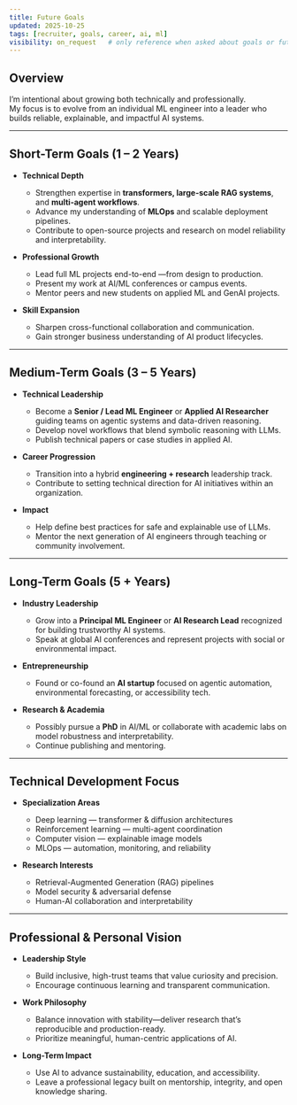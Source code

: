 ```yaml
---
title: Future Goals
updated: 2025-10-25
tags: [recruiter, goals, career, ai, ml]
visibility: on_request   # only reference when asked about goals or future plans
---
```


## Overview
I’m intentional about growing both technically and professionally.  
My focus is to evolve from an individual ML engineer into a leader who builds reliable, explainable, and impactful AI systems.

---

## Short-Term Goals (1 – 2 Years)
- **Technical Depth**
  - Strengthen expertise in **transformers, large-scale RAG systems**, and **multi-agent workflows**.  
  - Advance my understanding of **MLOps** and scalable deployment pipelines.  
  - Contribute to open-source projects and research on model reliability and interpretability.

- **Professional Growth**
  - Lead full ML projects end-to-end —from design to production.  
  - Present my work at AI/ML conferences or campus events.  
  - Mentor peers and new students on applied ML and GenAI projects.

- **Skill Expansion**
  - Sharpen cross-functional collaboration and communication.  
  - Gain stronger business understanding of AI product lifecycles.

---

## Medium-Term Goals (3 – 5 Years)
- **Technical Leadership**
  - Become a **Senior / Lead ML Engineer** or **Applied AI Researcher** guiding teams on agentic systems and data-driven reasoning.  
  - Develop novel workflows that blend symbolic reasoning with LLMs.  
  - Publish technical papers or case studies in applied AI.

- **Career Progression**
  - Transition into a hybrid **engineering + research** leadership track.  
  - Contribute to setting technical direction for AI initiatives within an organization.

- **Impact**
  - Help define best practices for safe and explainable use of LLMs.  
  - Mentor the next generation of AI engineers through teaching or community involvement.

---

## Long-Term Goals (5 + Years)
- **Industry Leadership**
  - Grow into a **Principal ML Engineer** or **AI Research Lead** recognized for building trustworthy AI systems.  
  - Speak at global AI conferences and represent projects with social or environmental impact.  

- **Entrepreneurship**
  - Found or co-found an **AI startup** focused on agentic automation, environmental forecasting, or accessibility tech.  

- **Research & Academia**
  - Possibly pursue a **PhD** in AI/ML or collaborate with academic labs on model robustness and interpretability.  
  - Continue publishing and mentoring.

---

## Technical Development Focus
- **Specialization Areas**
  - Deep learning — transformer & diffusion architectures  
  - Reinforcement learning — multi-agent coordination  
  - Computer vision — explainable image models  
  - MLOps — automation, monitoring, and reliability  

- **Research Interests**
  - Retrieval-Augmented Generation (RAG) pipelines  
  - Model security & adversarial defense  
  - Human-AI collaboration and interpretability  

---

## Professional & Personal Vision
- **Leadership Style**
  - Build inclusive, high-trust teams that value curiosity and precision.  
  - Encourage continuous learning and transparent communication.  

- **Work Philosophy**
  - Balance innovation with stability—deliver research that’s reproducible and production-ready.  
  - Prioritize meaningful, human-centric applications of AI.  

- **Long-Term Impact**
  - Use AI to advance sustainability, education, and accessibility.  
  - Leave a professional legacy built on mentorship, integrity, and open knowledge sharing.
